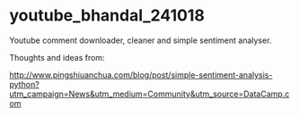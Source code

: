 # youtube_bhandal_241018

Youtube comment downloader, cleaner and simple sentiment analyser.

Thoughts and ideas from:

http://www.pingshiuanchua.com/blog/post/simple-sentiment-analysis-python?utm_campaign=News&utm_medium=Community&utm_source=DataCamp.com
